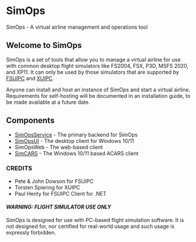 # SimOps
SimOps - A virtual airline management and operations tool

## Welcome to SimOps

SimOps is a set of tools that allow you to manage a virtual airline for use with common desktop flight simulators like FS2004, FSX, P3D, MSFS 2020, and XP11. It can only be used by those simulators that are supported by [FSUIPC](http://www.fsuipc.com/) and [XUIPC](https://www.schiratti.com/xpuipc.html).

Anyone can install and host an instance of SimOps and start a virtual airline. Requirements for self-hosting will be documented in an installation guide, to be made available at a future date.

## Components

* [SimOpsService](https://github.com/PyxisInt/SimOpsService) - The primary backend for SimOps
* [SimOpsUI](https://github.com/PyxisInt/SimOpsUI) - The desktop client for Windows 10/11
* SimOpsWeb - The web-based client
* [SimCARS](https://github.com/PyxisInt/SimCARS) - The Windows 10/11 based ACARS client


### CREDITS

* Pete & John Dowson for FSUIPC
* Torsten Spiering for XUIPC
* Paul Henty for FSUIPC Client for .NET

#### **_WARNING: FLIGHT SIMULATOR USE ONLY_**

SimOps is designed for use with PC-based flight simulation software. It is not designed for, nor certified for real-world usage and such usage is expressly forbidden.
